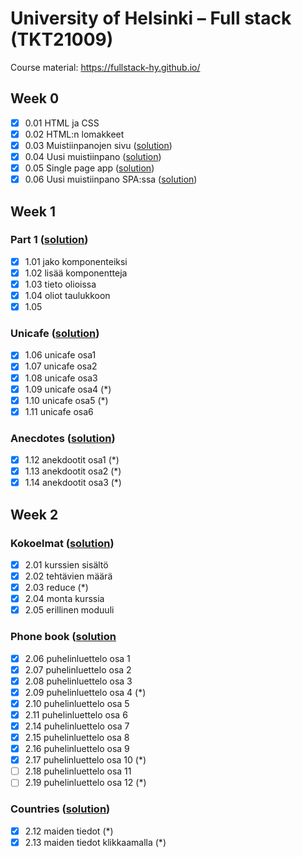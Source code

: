 # University of Helsinki – Full stack (TKT21009)

Course material: <https://fullstack-hy.github.io/>

## Week 0

- [x] 0.01 HTML ja CSS
- [x] 0.02 HTML:n lomakkeet
- [x] 0.03 Muistiinpanojen sivu ([solution](week0#03-muistiinpanojen-sivu))
- [x] 0.04 Uusi muistiinpano ([solution](week0#04-uusi-muistiinpano))
- [x] 0.05 Single page app ([solution](week0#05-single-page-app))
- [x] 0.06 Uusi muistiinpano SPA:ssa ([solution](week0#06-uusi-muistiinpano-spassa))

## Week 1

### Part 1 ([solution](week1/e01-05/))

- [x] 1.01 jako komponenteiksi
- [x] 1.02 lisää komponentteja
- [x] 1.03 tieto olioissa
- [x] 1.04 oliot taulukkoon
- [x] 1.05

### Unicafe ([solution](week1/e06-11/))

- [x] 1.06 unicafe osa1
- [x] 1.07 unicafe osa2
- [x] 1.08 unicafe osa3
- [x] 1.09 unicafe osa4 (*)
- [x] 1.10 unicafe osa5 (*)
- [x] 1.11 unicafe osa6

### Anecdotes ([solution](week1/e12-14/))

- [x] 1.12 anekdootit osa1 (*)
- [x] 1.13 anekdootit osa2 (*)
- [x] 1.14 anekdootit osa3 (*)

## Week 2

### Kokoelmat ([solution](week2/e01-05/))

- [x] 2.01 kurssien sisältö
- [x] 2.02 tehtävien määrä
- [x] 2.03 reduce (*)
- [x] 2.04 monta kurssia
- [x] 2.05 erillinen moduuli

### Phone book ([solution](week2/e06-e11)

- [x] 2.06 puhelinluettelo osa 1
- [x] 2.07 puhelinluettelo osa 2
- [x] 2.08 puhelinluettelo osa 3
- [x] 2.09 puhelinluettelo osa 4 (*)
- [x] 2.10 puhelinluettelo osa 5
- [x] 2.11 puhelinluettelo osa 6
- [x] 2.14 puhelinluettelo osa 7
- [x] 2.15 puhelinluettelo osa 8
- [x] 2.16 puhelinluettelo osa 9
- [x] 2.17 puhelinluettelo osa 10 (*)
- [ ] 2.18 puhelinluettelo osa 11
- [ ] 2.19 puhelinluettelo osa 12 (*)

### Countries ([solution](week2/e12-e13))

- [x] 2.12 maiden tiedot (*)
- [x] 2.13 maiden tiedot klikkaamalla (*)